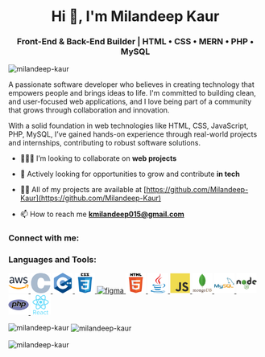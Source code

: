 <h1 align="center">Hi 👋, I'm Milandeep Kaur</h1>
<h3 align="center">Front-End & Back-End Builder | HTML • CSS • MERN • PHP • MySQL</h3>



<p align="left"> <img src="https://komarev.com/ghpvc/?username=milandeep-kaur&label=Profile%20views&color=0e75b6&style=flat" alt="milandeep-kaur" /> </p>
<p>A passionate software developer who believes in creating technology that empowers people and brings ideas to life. I'm committed to building clean, and user-focused web applications, and I love being part of a community that grows through collaboration and innovation.

With a solid foundation in web technologies like HTML, CSS, JavaScript, PHP, MySQL, I’ve gained hands-on experience through real-world projects and internships, contributing to robust software solutions.</p>

- 👩🏻‍💻 I’m looking to collaborate on **web projects**

- 🤝 Actively looking for opportunities to grow and contribute **in tech**

- 👨‍💻 All of my projects are available at [https://github.com/Milandeep-Kaur](https://github.com/Milandeep-Kaur)

- 📫 How to reach me **kmilandeep015@gmail.com**

<h3 align="left">Connect with me:</h3>
<p align="left">
</p>

<h3 align="left">Languages and Tools:</h3>
<p align="left"> <a href="https://aws.amazon.com" target="_blank" rel="noreferrer"> <img src="https://raw.githubusercontent.com/devicons/devicon/master/icons/amazonwebservices/amazonwebservices-original-wordmark.svg" alt="aws" width="40" height="40"/> </a> <a href="https://www.cprogramming.com/" target="_blank" rel="noreferrer"> <img src="https://raw.githubusercontent.com/devicons/devicon/master/icons/c/c-original.svg" alt="c" width="40" height="40"/> </a> <a href="https://www.w3schools.com/cpp/" target="_blank" rel="noreferrer"> <img src="https://raw.githubusercontent.com/devicons/devicon/master/icons/cplusplus/cplusplus-original.svg" alt="cplusplus" width="40" height="40"/> </a> <a href="https://www.w3schools.com/css/" target="_blank" rel="noreferrer"> <img src="https://raw.githubusercontent.com/devicons/devicon/master/icons/css3/css3-original-wordmark.svg" alt="css3" width="40" height="40"/> </a> <a href="https://www.figma.com/" target="_blank" rel="noreferrer"> <img src="https://www.vectorlogo.zone/logos/figma/figma-icon.svg" alt="figma" width="40" height="40"/> </a> <a href="https://www.w3.org/html/" target="_blank" rel="noreferrer"> <img src="https://raw.githubusercontent.com/devicons/devicon/master/icons/html5/html5-original-wordmark.svg" alt="html5" width="40" height="40"/> </a> <a href="https://www.java.com" target="_blank" rel="noreferrer"> <img src="https://raw.githubusercontent.com/devicons/devicon/master/icons/java/java-original.svg" alt="java" width="40" height="40"/> </a> <a href="https://developer.mozilla.org/en-US/docs/Web/JavaScript" target="_blank" rel="noreferrer"> <img src="https://raw.githubusercontent.com/devicons/devicon/master/icons/javascript/javascript-original.svg" alt="javascript" width="40" height="40"/> </a> <a href="https://www.mongodb.com/" target="_blank" rel="noreferrer"> <img src="https://raw.githubusercontent.com/devicons/devicon/master/icons/mongodb/mongodb-original-wordmark.svg" alt="mongodb" width="40" height="40"/> </a> <a href="https://www.mysql.com/" target="_blank" rel="noreferrer"> <img src="https://raw.githubusercontent.com/devicons/devicon/master/icons/mysql/mysql-original-wordmark.svg" alt="mysql" width="40" height="40"/> </a> <a href="https://nodejs.org" target="_blank" rel="noreferrer"> <img src="https://raw.githubusercontent.com/devicons/devicon/master/icons/nodejs/nodejs-original-wordmark.svg" alt="nodejs" width="40" height="40"/> </a> <a href="https://www.php.net" target="_blank" rel="noreferrer"> <img src="https://raw.githubusercontent.com/devicons/devicon/master/icons/php/php-original.svg" alt="php" width="40" height="40"/> </a> <a href="https://reactjs.org/" target="_blank" rel="noreferrer"> <img src="https://raw.githubusercontent.com/devicons/devicon/master/icons/react/react-original-wordmark.svg" alt="react" width="40" height="40"/> </a> </p>

<p><img align="left" src="https://github-readme-stats.vercel.app/api/top-langs?username=milandeep-kaur&show_icons=true&locale=en&layout=compact" alt="milandeep-kaur" /></p>

<p>&nbsp;<img align="center" src="https://github-readme-stats.vercel.app/api?username=milandeep-kaur&show_icons=true&locale=en" alt="milandeep-kaur" /></p>

<p><img align="center" src="https://github-readme-streak-stats.herokuapp.com/?user=milandeep-kaur&" alt="milandeep-kaur" /></p>
